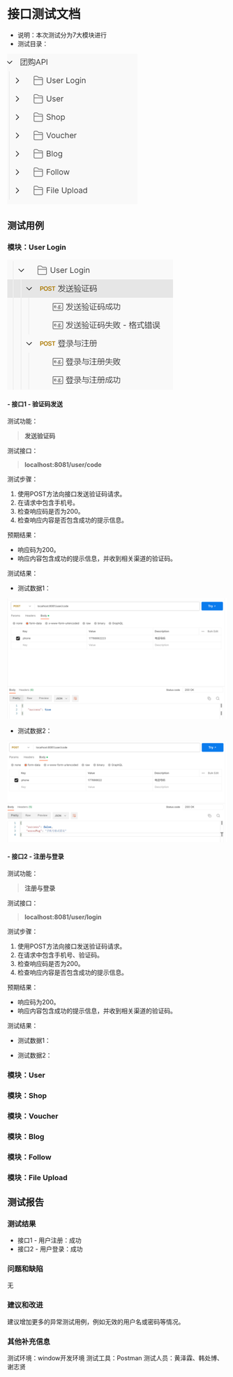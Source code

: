# 接口测试文档

- 说明：本次测试分为7大模块进行
- 测试目录：

![img](接口测试文档.assets/-16874971333551.assets)

## 测试用例

### 模块：User Login

![image-20230623125344640](接口测试文档.assets/image-20230623125344640.png)



#### - 接口1 - 验证码发送

测试功能：

> **发送验证码**

测试接口：

> **localhost:8081/user/code**

测试步骤：

1. 使用POST方法向接口发送验证码请求。
2. 在请求中包含手机号。
3. 检查响应码是否为200。
4. 检查响应内容是否包含成功的提示信息。

预期结果：

- 响应码为200。
- 响应内容包含成功的提示信息，并收到相关渠道的验证码。

测试结果：

- 测试数据1：

![image-20230623125809675](接口测试文档.assets/image-20230623125809675.png)

- 测试数据2：

![image-20230623130348588](接口测试文档.assets/image-20230623130348588.png)

#### - 接口2 - 注册与登录

测试功能：

> **注册与登录**

测试接口：

> **localhost:8081/user/login**

测试步骤：

1. 使用POST方法向接口发送验证码请求。
2. 在请求中包含手机号、验证码。
3. 检查响应码是否为200。
4. 检查响应内容是否包含成功的提示信息。

预期结果：

- 响应码为200。
- 响应内容包含成功的提示信息，并收到相关渠道的验证码。

测试结果：

- 测试数据1：



- 测试数据2：











### 模块：User

### 模块：Shop

### 模块：Voucher

### 模块：Blog

### 模块：Follow

### 模块：File Upload













## 测试报告

### 测试结果

- 接口1 - 用户注册：成功
- 接口2 - 用户登录：成功

### 问题和缺陷

无

### 建议和改进

建议增加更多的异常测试用例，例如无效的用户名或密码等情况。

### 其他补充信息

测试环境：window开发环境 测试工具：Postman 测试人员：黄泽霖、韩处博、谢志贤